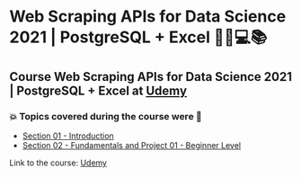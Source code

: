 # Web Scraping APIs for Data Science 2021 | PostgreSQL + Excel    🧑‍💻💻📚
## Course Web Scraping APIs for Data Science 2021 | PostgreSQL + Excel at [Udemy](https://www.udemy.com/course/web-scraping-apis-for-data-science-2021/)
### 💥 Topics covered during the course were 🚀

- [Section 01 - Introduction](https://github.com/romulovieira777/Web_Scraping_APIs_for_Data_Science_2021_PostgreSQL_Excel/tree/main/Section_01_Introduction)
- [Section 02 - Fundamentals and Project 01 - Beginner Level](https://github.com/romulovieira777/Web_Scraping_APIs_for_Data_Science_2021_PostgreSQL_Excel/tree/main/Section_02_Fundamentals_and_Project_01_Beginner_Level)

Link to the course: [Udemy](https://www.udemy.com/course/web-scraping-apis-for-data-science-2021/)
